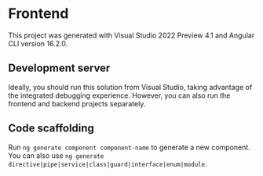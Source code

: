 # Frontend

This project was generated with Visual Studio 2022 Preview 4.1 and Angular CLI version 16.2.0.

## Development server

Ideally, you should run this solution from Visual Studio, taking advantage of the integrated debugging experience. However, you can also run the frontend and backend projects separately.

## Code scaffolding

Run `ng generate component component-name` to generate a new component. You can also use `ng generate directive|pipe|service|class|guard|interface|enum|module`.
